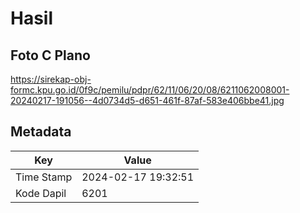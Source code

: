 # Hasil

## Foto C Plano

https://sirekap-obj-formc.kpu.go.id/0f9c/pemilu/pdpr/62/11/06/20/08/6211062008001-20240217-191056--4d0734d5-d651-461f-87af-583e406bbe41.jpg


## Metadata

| Key        | Value               |
| ---------- | ------------------- |
| Time Stamp | 2024-02-17 19:32:51 |
| Kode Dapil | 6201                |



